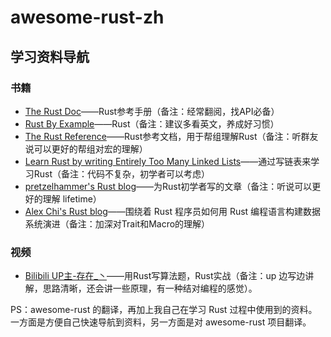 # awesome-rust-zh

## 学习资料导航

### 书籍
- [The Rust Doc](https://doc.rust-lang.org/)——Rust参考手册（备注：经常翻阅，找API必备）
- [Rust By Example](https://rustwiki.org/zh-CN/rust-by-example/)——Rust（备注：建议多看英文，养成好习惯）
- [The Rust Reference](https://github.com/rust-lang/reference/)——Rust参考文档，用于帮组理解Rust（备注：听群友说可以更好的帮组对宏的理解）
- [Learn Rust by writing Entirely Too Many Linked Lists](https://github.com/rust-unofficial/too-many-lists)——通过写链表来学习Rust（备注：代码不复杂，初学者可以考虑）
- [pretzelhammer's Rust blog](https://github.com/pretzelhammer/rust-blog)——为Rust初学者写的文章（备注：听说可以更好的理解 lifetime）
- [Alex Chi's Rust blog](https://www.skyzh.dev/posts/)——围绕着 Rust 程序员如何用 Rust 编程语言构建数据系统演进（备注：加深对Trait和Macro的理解）

### 视频
  - [Bilibili UP主-存在_丶](https://space.bilibili.com/202107274/video)——用Rust写算法题，Rust实战（备注：up 边写边讲解，思路清晰，还会讲一些原理，有一种结对编程的感觉）。

PS：awesome-rust 的翻译，再加上我自己在学习 Rust 过程中使用到的资料。一方面是方便自己快速导航到资料，另一方面是对 awesome-rust 项目翻译。


